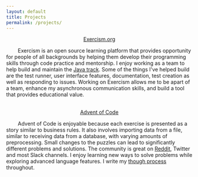 ```yaml
---
layout: default
title: Projects
permalink: /projects/
---
```

<p align="center"><a href="https://exercism.org/">Exercism.org</a></p>

&nbsp;&nbsp;&nbsp;&nbsp;&nbsp;&nbsp;&nbsp;&nbsp;Exercism is an open source learning platform that provides 
opportunity for people of all backgrounds by helping them develop their programming skills through code practice 
and mentorship. I enjoy working as a team to help build and maintain the 
[Java track](https://exercism.org/profiles/ericbalawejder). Some of the things I've helped build are the test runner, user interface features, documentation, 
test creation as well as responding to issues. Working on Exercism allows me to be apart of a team, enhance my 
asynchronous communication skills, and build a tool that provides educational value.
<br>
<br>
<p align="center"><a href="https://adventofcode.com/">Advent of Code</a></p>

&nbsp;&nbsp;&nbsp;&nbsp;&nbsp;&nbsp;&nbsp;&nbsp;Advent of Code is enjoyable because each exercise is presented 
as a story similar to business rules. It also involves importing data from a file, similar to receiving data from a 
database, with varying amounts of preprocessing. Small changes to the puzzles can lead to significantly different 
problems and solutions. The community is great on [Reddit](https://www.reddit.com/r/adventofcode/), Twitter and most Slack channels. 
I enjoy learning new ways to solve problems while exploring advanced language features. I write my 
[though process](https://github.com/ericbalawejder/advent-of-code) throughout.
